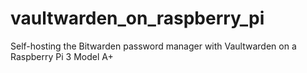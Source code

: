 # vaultwarden_on_raspberry_pi
Self-hosting the Bitwarden password manager with Vaultwarden on a Raspberry Pi 3 Model A+
